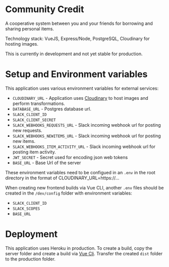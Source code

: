 # Community Credit

A cooperative system between you and your friends for borrowing and sharing personal items.

Technology stack: VueJS, Express/Node, PostgreSQL, Cloudinary for hosting images.

This is currently in development and not yet stable for production.

# Setup and Environment variables

This application uses various environment variables for external services:

- `CLOUDINARY_URL` - Application uses [Cloudinary](https://cloudinary.com/) to host images and perform transformations.
- `DATABASE_URL` - Postgres database url.
- `SLACK_CLIENT_ID`
- `SLACK_CLIENT_SECRET`
- `SLACK_WEBHOOKS_REQUESTS_URL` - Slack incoming webhook url for posting new requests.
- `SLACK_WEBHOOKS_NEWITEMS_URL` - Slack incoming webhook url for posting new items.
- `SLACK_WEBHOOKS_ITEM_ACTIVITY_URL` - Slack incoming webhook url for posting item activity.
- `JWT_SECRET` - Secret used for encoding json web tokens
- `BASE_URL` - Base Url of the server

These environment variables need to be configued in an `.env` in the root directory in the format of CLOUDINARY_URL=https://...

When creating new frontend builds via Vue CLI, another `.env` files should be created in the `/dev/config` folder with environment variables:

- `SLACK_CLIENT_ID`
- `SLACK_SCOPES`
- `BASE_URL`

# Deployment

This application uses Heroku in production. To create a build, copy the server folder and create a build via [Vue Cli](https://github.com/vuejs/vue-cli). Transfer the created `dist` folder to the production folder.